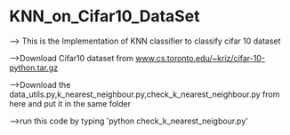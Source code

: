 # KNN_on_Cifar10_DataSet

--> This is the Implementation of KNN classifier to classify cifar 10 dataset

-->Download   Cifar10 dataset  from www.cs.toronto.edu/~kriz/cifar-10-python.tar.gz  

-->Download the data_utils.py,k_nearest_neighbour.py,check_k_nearest_neighbour.py from here and put it in the same folder

-->run this code by typing 'python check_k_nearest_neigbour.py'

